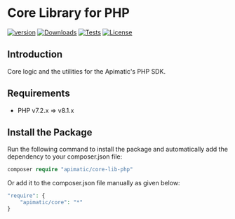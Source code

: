 # Core Library for PHP

[![version][packagist-version]][packagist-url]
[![Downloads][packagist-downloads]][packagist-url]
[![Tests][test-badge]][test-url]
[![License][license-badge]][license-url]

## Introduction

Core logic and the utilities for the Apimatic's PHP SDK.

## Requirements
- PHP v7.2.x => v8.1.x

## Install the Package

Run the following command to install the package and automatically add the dependency to your composer.json file:

```php
composer require "apimatic/core-lib-php"
```

Or add it to the composer.json file manually as given below:

```php
"require": {
    "apimatic/core": "*"
}
```

[packagist-url]: https://packagist.org/packages/apimatic/core
[packagist-version]: https://img.shields.io/packagist/v/apimatic/core.svg?style=flat
[packagist-downloads]: https://img.shields.io/packagist/dm/apimatic/core.svg?style=flat
[license-badge]: https://img.shields.io/badge/licence-OSL--3.0-blue
[license-url]: https://opensource.org/licenses/OSL-3.0
[test-badge]: https://github.com/apimatic/core-lib-php/actions/workflows/test.yml/badge.svg
[test-url]: https://github.com/apimatic/core-lib-php/actions/workflows/test.yml
